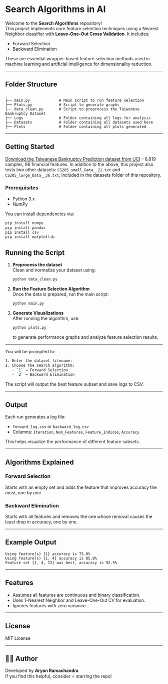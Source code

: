 
#  Search Algorithms in AI

Welcome to the **Search Algorithms** repository!  
This project implements core feature selection techniques using a Nearest Neighbor classifier with **Leave-One-Out Cross Validation**. It includes:

- Forward Selection
- Backward Elimination

These are essential wrapper-based feature selection methods used in machine learning and artificial intelligence for dimensionality reduction.

---

##  Folder Structure

```
.
├── main.py             # Main script to run feature selection
├── Plots.py            # Script to generate graphs
├── data_clean.py       # Script to preprocess the Taiwanese Bankruptcy Dataset
├── Logs                # Folder containing all logs for analysis
├── Datasets            # Folder containing all datasets used here
├── Plots               # Folder containing all plots generated    
```

---

##  Getting Started

[Download the Taiwanese Bankruptcy Prediction dataset from UCI](https://archive.ics.uci.edu/dataset/572/taiwanese+bankruptcy+prediction) – 6,819 samples, 96 financial features. 
In addition to the above, this project also tests two other datasets: `CS205_small_Data__21.txt` and `CS205_large_Data__36.txt`, included in the datasets folder of this repository.



### Prerequisites

- Python 3.x
- NumPy

You can install dependencies via:
```bash
pip install numpy
pip install pandas
pip install csv
pip install matplotlib
```

## Running the Script

1. **Preprocess the dataset**  
   Clean and normalize your dataset using:
   ```bash
   python data_clean.py
   ```

2. **Run the Feature Selection Algorithm**  
   Once the data is prepared, run the main script:
   ```bash
   python main.py
   ```

3. **Generate Visualizations**  
   After running the algorithm, use:
   ```bash
   python plots.py
   ```
   to generate performance graphs and analyze feature selection results.

---

You will be prompted to:
```bash
1. Enter the dataset filename:
2. Choose the search algorithm:
   - `1` → Forward Selection
   - `2` → Backward Elimination
```
The script will output the best feature subset and save logs to CSV.

---

##  Output

Each run generates a log file:
- `forward_log.csv` or `backward_log.csv`
- Columns: `Iteration`, `Num_Features`, `Feature_Indices`, `Accuracy`

This helps visualize the performance of different feature subsets.

---

##  Algorithms Explained

### Forward Selection
Starts with an empty set and adds the feature that improves accuracy the most, one by one.

### Backward Elimination
Starts with all features and removes the one whose removal causes the least drop in accuracy, one by one.

---

##  Example Output

```
Using feature(s) {1} accuracy is 75.0%
Using feature(s) {1, 4} accuracy is 85.0%
Feature set {1, 4, 12} was best, accuracy is 92.5%
```

---

##  Features

- Assumes all features are continuous and binary classification.
- Uses 1-Nearest Neighbor and Leave-One-Out CV for evaluation.
- Ignores features with zero variance.

---

##  License

MIT License

---

## 👨‍💻 Author

Developed by **Aryan Ramachandra**  
If you find this helpful, consider ⭐️ starring the repo!
